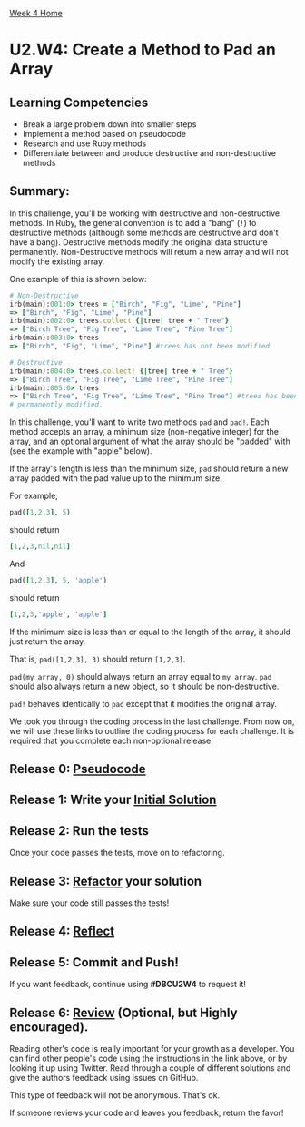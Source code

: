 [Week 4 Home](../)

# U2.W4: Create a Method to Pad an Array

## Learning Competencies
- Break a large problem down into smaller steps
- Implement a method based on pseudocode
- Research and use Ruby methods
- Differentiate between and produce destructive and non-destructive methods

## Summary:
In this challenge, you'll be working with destructive and non-destructive methods. In Ruby, the general convention is to add a "bang" (`!`) to destructive methods (although some methods are destructive and don't have a bang). Destructive methods modify the original data structure permanently. Non-Destructive methods will return a new array and will not modify the existing array.

One example of this is shown below:

```ruby
# Non-Destructive
irb(main):001:0> trees = ["Birch", "Fig", "Lime", "Pine"]
=> ["Birch", "Fig", "Lime", "Pine"]
irb(main):002:0> trees.collect {|tree| tree + " Tree"}
=> ["Birch Tree", "Fig Tree", "Lime Tree", "Pine Tree"]
irb(main):003:0> trees
=> ["Birch", "Fig", "Lime", "Pine"] #trees has not been modified

# Destructive
irb(main):004:0> trees.collect! {|tree| tree + " Tree"}
=> ["Birch Tree", "Fig Tree", "Lime Tree", "Pine Tree"]
irb(main):005:0> trees
=> ["Birch Tree", "Fig Tree", "Lime Tree", "Pine Tree"] #trees has been
# permanently modified.

```

In this challenge, you'll want to write two methods `pad` and `pad!`. Each method accepts an array, a minimum size (non-negative integer) for the array, and an optional argument of what the array should be "padded" with (see the example with "apple" below).

If the array's length is less than the minimum size, `pad` should return a new array padded with the pad value up to the minimum size.

For example,
```ruby
pad([1,2,3], 5)
```

should return

```ruby
[1,2,3,nil,nil]
```

And

```ruby
pad([1,2,3], 5, 'apple')
```

should return

```ruby
[1,2,3,'apple', 'apple']
```

If the minimum size is less than or equal to the length of the array, it should just return the array.

That is, `pad([1,2,3], 3)` should return `[1,2,3]`.

`pad(my_array, 0)` should always return an array equal to `my_array`. `pad` should also always return a new object, so it should be non-destructive.

`pad!` behaves identically to `pad` except that it modifies the original array.

We took you through the coding process in the last challenge. From now on, we will use these links to outline the coding process for each challenge. It is required that you complete each non-optional release.

## Release 0: [Pseudocode](https://github.com/Devbootcamp/phase-0-handbook/blob/master/coding-references/pseudocode.md)

## Release 1: Write your [Initial Solution](https://github.com/Devbootcamp/phase-0-handbook/blob/master/coding-references/initial-solution.md)

## Release 2: Run the tests
Once your code passes the tests, move on to refactoring.

## Release 3: [Refactor](https://github.com/Devbootcamp/phase-0-handbook/blob/master/coding-references/refactoring.md) your solution
Make sure your code still passes the tests!

## Release 4: [Reflect](https://github.com/Devbootcamp/phase-0-handbook/blob/master/coding-references/reflection-guidelines.md)

## Release 5: Commit and Push!
If you want feedback, continue using **#DBCU2W4** to request it!

## Release 6: [Review](https://github.com/Devbootcamp/phase-0-handbook/blob/master/coding-references/review.md) (Optional, but Highly encouraged).

Reading other's code is really important for your growth as a developer. You can find other people's code using the instructions in the link above, or by looking it up using Twitter. Read through a couple of different solutions and give the authors feedback using issues on GitHub.

This type of feedback will not be anonymous. That's ok.

If someone reviews your code and leaves you feedback, return the favor!
